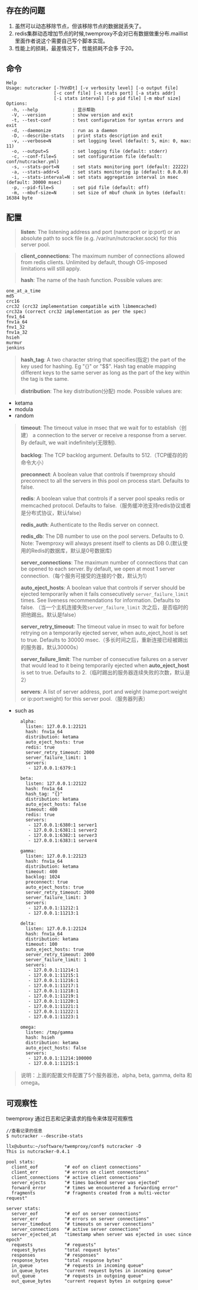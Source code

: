 ## 存在的问题
1. 虽然可以动态移除节点，但该移除节点的数据就丢失了。
2. redis集群动态增加节点的时候,twemproxy不会对已有数据做重分布.maillist里面作者说这个需要自己写个脚本实现。
3. 性能上的损耗，最差情况下，性能损耗不会多 于20。
## 命令

	Help
	Usage: nutcracker [-?hVdDt] [-v verbosity level] [-o output file]
	                  [-c conf file] [-s stats port] [-a stats addr]
	                  [-i stats interval] [-p pid file] [-m mbuf size]
	Options:
	  -h, --help             : 显示帮助
	  -V, --version          : show version and exit
	  -t, --test-conf        : test configuration for syntax errors and exit
	  -d, --daemonize        : run as a daemon
	  -D, --describe-stats   : print stats description and exit
	  -v, --verbose=N        : set logging level (default: 5, min: 0, max: 11)
	  -o, --output=S         : set logging file (default: stderr)
	  -c, --conf-file=S      : set configuration file (default: conf/nutcracker.yml)
	  -s, --stats-port=N     : set stats monitoring port (default: 22222)
	  -a, --stats-addr=S     : set stats monitoring ip (default: 0.0.0.0)
	  -i, --stats-interval=N : set stats aggregation interval in msec (default: 30000 msec)
	  -p, --pid-file=S       : set pid file (default: off)
	  -m, --mbuf-size=N      : set size of mbuf chunk in bytes (default: 16384 byte

## 配置

> **listen**: The listening address and port (name:port or ip:port) or an absolute path to sock file (e.g. /var/run/nutcracker.sock) for this server pool.

> **client_connections**: The maximum number of connections allowed from redis clients. Unlimited by default, though OS-imposed limitations will still apply.  
> 
> **hash**: The name of the hash function. Possible values are:
>
	one_at_a_time
	md5
	crc16
	crc32 (crc32 implementation compatible with libmemcached)
	crc32a (correct crc32 implementation as per the spec)
	fnv1_64
	fnv1a_64
	fnv1_32
	fnv1a_32
	hsieh
	murmur
	jenkins

> **hash_tag**: A two character string that specifies(指定) the part of the key used for hashing. Eg "{}" or "$$". Hash tag enable mapping different keys to the same server as long as the part of the key within the tag is the same.  
> 
> **distribution**: The key distribution(分配) mode. Possible values are:
> 
  * ketama
  * modula
  * random
  
> **timeout**: The timeout value in msec that we wait for to establish（创建） a connection to the server or receive a response from a server. By default, we wait indefinitely(无限制).  
> 
> **backlog**: The TCP backlog argument. Defaults to 512.（TCP缓存的的命令大小）  
> 
> **preconnect**: A boolean value that controls if twemproxy should preconnect to all the servers in this pool on process start. Defaults to false.  
> 
> **redis**: A boolean value that controls if a server pool speaks redis or memcached protocol. Defaults to false.（服务缓冲池支持redis协议或者是分布式协议，默认false）  
> 
> **redis_auth**: Authenticate to the Redis server on connect.  
> 
> **redis_db**: The DB number to use on the pool servers. Defaults to 0. Note: Twemproxy will always present itself to clients as DB 0.(默认使用的Redis的数据库，默认是0号数据库)  
> 
> **server_connections**: The maximum number of connections that can be opened to each server. By default, we open at most 1 server connection.（每个服务可接受的连接的个数，默认为1）  
> 
> **auto_eject_hosts**: A boolean value that controls if server should be ejected temporarily when it fails consecutively `server_failure_limit` times. See liveness recommendations for information. Defaults to false.  （当一个主机连接失败`server_failure_limit` 次之后，是否临时的把他踢出。默认是false）  
> 
> **server_retry_timeout**:  The timeout value in msec to wait for before retrying on a temporarily ejected server, when auto_eject_host is set to true. Defaults to 30000 msec.（多长时间之后，重新连接已经被踢出的服务器，默认30000s）  
> 
> **server_failure_limit**: The number of consecutive failures on a server that would lead to it being temporarily ejected when **auto_eject_host** is set to true. Defaults to 2.（临时踢出的服务器连续失败的次数，默认是2）  
> 
> **servers**: A list of server address, port and weight (name:port:weight or ip:port:weight) for this server pool.（服务器列表）

* such as

		alpha:
		  listen: 127.0.0.1:22121
		  hash: fnv1a_64
		  distribution: ketama
		  auto_eject_hosts: true
		  redis: true
		  server_retry_timeout: 2000
		  server_failure_limit: 1
		  servers:
		   - 127.0.0.1:6379:1
		
		beta:
		  listen: 127.0.0.1:22122
		  hash: fnv1a_64
		  hash_tag: "{}"
		  distribution: ketama
		  auto_eject_hosts: false
		  timeout: 400
		  redis: true
		  servers:
		   - 127.0.0.1:6380:1 server1
		   - 127.0.0.1:6381:1 server2
		   - 127.0.0.1:6382:1 server3
		   - 127.0.0.1:6383:1 server4
		
		gamma:
		  listen: 127.0.0.1:22123
		  hash: fnv1a_64
		  distribution: ketama
		  timeout: 400
		  backlog: 1024
		  preconnect: true
		  auto_eject_hosts: true
		  server_retry_timeout: 2000
		  server_failure_limit: 3
		  servers:
		   - 127.0.0.1:11212:1
		   - 127.0.0.1:11213:1
		
		delta:
		  listen: 127.0.0.1:22124
		  hash: fnv1a_64
		  distribution: ketama
		  timeout: 100
		  auto_eject_hosts: true
		  server_retry_timeout: 2000
		  server_failure_limit: 1
		  servers:
		   - 127.0.0.1:11214:1
		   - 127.0.0.1:11215:1
		   - 127.0.0.1:11216:1
		   - 127.0.0.1:11217:1
		   - 127.0.0.1:11218:1
		   - 127.0.0.1:11219:1
		   - 127.0.0.1:11220:1
		   - 127.0.0.1:11221:1
		   - 127.0.0.1:11222:1
		   - 127.0.0.1:11223:1
		
		omega:
		  listen: /tmp/gamma
		  hash: hsieh
		  distribution: ketama
		  auto_eject_hosts: false
		  servers:
		   - 127.0.0.1:11214:100000
		   - 127.0.0.1:11215:1

> 说明：上面的配置文件配置了5个服务器池，alpha, beta, gamma, delta 和 omega。

## 可观察性

twemproxy 通过日志和记录请求的指令来体现可观察性

	//查看记录的信息
	$ nutcracker --describe-stats

	llx@ubuntu:~/software/twemproxy/conf$ nutcracker -D
	This is nutcracker-0.4.1
	
	pool stats:
	  client_eof          "# eof on client connections"
	  client_err          "# errors on client connections"
	  client_connections  "# active client connections"
	  server_ejects       "# times backend server was ejected"
	  forward_error       "# times we encountered a forwarding error"
	  fragments           "# fragments created from a multi-vector request"
	
	server stats:
	  server_eof          "# eof on server connections"
	  server_err          "# errors on server connections"
	  server_timedout     "# timeouts on server connections"
	  server_connections  "# active server connections"
	  server_ejected_at   "timestamp when server was ejected in usec since epoch"
	  requests            "# requests"
	  request_bytes       "total request bytes"
	  responses           "# responses"
	  response_bytes      "total response bytes"
	  in_queue            "# requests in incoming queue"
	  in_queue_bytes      "current request bytes in incoming queue"
	  out_queue           "# requests in outgoing queue"
	  out_queue_bytes     "current request bytes in outgoing queue"
